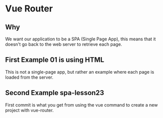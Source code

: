 # Vue Router

## Why

We want our application to be a SPA (Single Page App), this means that it doesn't go back to the web server to retrieve each page.  

## First Example 01 is using HTML

This is not a single-page app, but rather an example where each page is loaded from the server.

## Second Example spa-lesson23

First commit is what you get from using the vue command to create a new project with vue-router.
